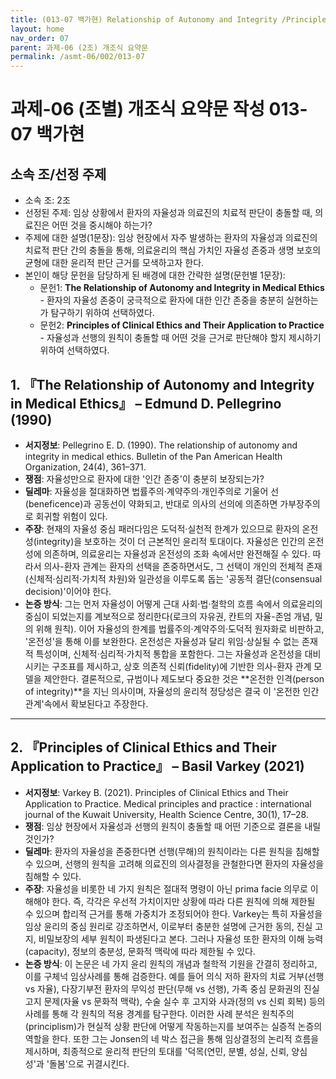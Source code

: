 ```yaml
---
title: (013-07 백가현) Relationship of Autonomy and Integrity /Principles of Clinical Ethics
layout: home
nav_order: 07
parent: 과제-06 (2조) 개조식 요약문
permalink: /asmt-06/002/013-07
---
```


# 과제-06 (조별) 개조식 요약문 작성 013-07 백가현

## 소속 조/선정 주제

- 소속 조: 2조
- 선정된 주제: 임상 상황에서 환자의 자율성과 의료진의 치료적 판단이 충돌할 때, 의료진은 어떤 것을 중시해야 하는가? 
- 주제에 대한 설명(1문장): 임상 현장에서 자주 발생하는 환자의 자율성과 의료진의 치료적 판단 간의 충돌을 통해, 의료윤리의 핵심 가치인 자율성 존중과 생명 보호의 균형에 대한 윤리적 판단 근거를 모색하고자 한다.
- 본인이 해당 문헌을 담당하게 된 배경에 대한 간략한 설명(문헌별 1문장):  
  - 문헌1: **The Relationship of Autonomy and Integrity in Medical Ethics** - 환자의 자율성 존중이 궁극적으로 환자에 대한 인간 존중을 충분히 실현하는가 탐구하기 위하여 선택하였다. 
  - 문헌2: **Principles of Clinical Ethics and Their Application to Practice** - 자율성과 선행의 원칙이 충돌할 때 어떤 것을 근거로 판단해야 할지 제시하기 위하여 선택하였다.

## 1. 『The Relationship of Autonomy and Integrity in Medical Ethics』 – Edmund D. Pellegrino (1990)

- **서지정보**: Pellegrino E. D. (1990). The relationship of autonomy and integrity in medical ethics. Bulletin of the Pan American Health Organization, 24(4), 361–371.
- **쟁점**: 자율성만으로 환자에 대한 '인간 존중'이 충분히 보장되는가? 
- **딜레마**: 자율성을 절대화하면 법률주의·계약주의·개인주의로 기울어 선(beneficence)과 공동선이 약화되고, 반대로 의사의 선의에 의존하면 가부장주의로 회귀할 위험이 있다. 
- **주장**: 현재의 자율성 중심 패러다임은 도덕적·실천적 한계가 있으므로 환자의 온전성(integrity)을 보호하는 것이 더 근본적인 윤리적 토대이다. 자율성은 인간의 온전성에 의존하며, 의료윤리는 자율성과 온전성의 조화 속에서만 완전해질 수 있다. 따라서 의사-환자 관계는 환자의 선택을 존중하면서도, 그 선택이 개인의 전체적 존재(신체적·심리적·가치적 차원)와 일관성을 이루도록 돕는 '공동적 결단(consensual decision)'이어야 한다.
- **논증 방식**: 그는 먼저 자율성이 어떻게 근대 사회·법·철학의 흐름 속에서 의료윤리의 중심이 되었는지를 계보적으로 정리한다(로크의 자유권, 칸트의 자율-존엄 개념, 밀의 위해 원칙). 이어 자율성의 한계를 법률주의·계약주의·도덕적 원자화로 비판하고, '온전성'을 통해 이를 보완한다. 온전성은 자율성과 달리 위임·상실될 수 없는 존재적 특성이며, 신체적·심리적·가치적 통합을 포함한다. 그는 자율성과 온전성을 대비시키는 구조표를 제시하고, 상호 의존적 신뢰(fidelity)에 기반한 의사-환자 관계 모델을 제안한다. 결론적으로, 규범이나 제도보다 중요한 것은 **온전한 인격(person of integrity)**을 지닌 의사이며, 자율성의 윤리적 정당성은 결국 이 '온전한 인간관계'속에서 확보된다고 주장한다. 

---

## 2. 『Principles of Clinical Ethics and Their Application to Practice』 – Basil Varkey (2021)

- **서지정보**: Varkey B. (2021). Principles of Clinical Ethics and Their Application to Practice. Medical principles and practice : international journal of the Kuwait University, Health Science Centre, 30(1), 17–28.
- **쟁점**: 임상 현장에서 자율성과 선행의 원칙이 충돌할 때 어떤 기준으로 결론을 내릴 것인가?
- **딜레마**: 환자의 자율성을 존중한다면 선행(무해)의 원칙이라는 다른 원칙을 침해할 수 있으며, 선행의 원칙을 고려해 의료진의 의사결정을 관철한다면 환자의 자율성을 침해할 수 있다.
- **주장**: 자율성을 비롯한 네 가지 원칙은 절대적 명령이 아닌 prima facie 의무로 이해해야 한다. 즉, 각각은 우선적 가치이지만 상황에 따라 다른 원칙에 의해 제한될 수 있으며 합리적 근거를 통해 가중치가 조정되어야 한다. Varkey는 특히 자율성을 임상 윤리의 중심 원리로 강조하면서, 이로부터 충분한 설명에 근거한 동의, 진실 고지, 비밀보장의 세부 원칙이 파생된다고 본다. 그러나 자율성 또한 환자의 이해 능력(capacity), 정보의 충분성, 문화적 맥락에 따라 제한될 수 있다.
- **논증 방식**: 이 논문은 네 가지 윤리 원칙의 개념과 철학적 기원을 간결히 정리하고, 이를 구체넉 임상사례를 통해 검증한다. 예를 들어 의식 저하 환자의 치료 거부(선행 vs 자율), 다장기부전 환자의 무익성 판단(무해 vs 선행), 가족 중심 문화권의 진실 고지 문제(자율 vs 문화적 맥락), 수술 실수 후 고지와 사과(정의 vs 신뢰 회복) 등의 사례를 통해 각 원칙의 적용 경계를 탐구한다. 이러한 사례 분석은 원칙주의(principlism)가 현실적 상황 판단에 어떻게 작동하는지를 보여주는 실증적 논증의 역할을 한다. 또한 그는 Jonsen의 네 박스 접근을 통해 임상결정의 논리적 흐름을 제시하며, 최종적으로 윤리적 판단의 토대를 '덕목(연민, 분별, 성실, 신뢰, 양심성'과 '돌봄'으로 귀결시킨다. 
